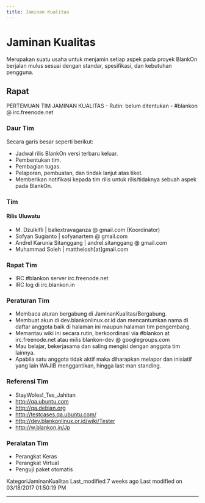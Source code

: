 ```yaml
---
title: Jaminan Kualitas
---
```


# Jaminan Kualitas
Merupakan suatu usaha untuk menjamin setiap aspek pada proyek BlankOn berjalan
mulus sesuai dengan standar, spesifikasi, dan kebutuhan pengguna.

## Rapat
PERTEMUAN TIM JAMINAN KUALITAS - Rutin: belum ditentukan - #blankon @ irc.freenode.net


### Daur Tim
Secara garis besar seperti berikut:
  * Jadwal rilis BlankOn versi terbaru keluar.
  * Pembentukan tim.
  * Pembagian tugas.
  * Pelaporan, pembuatan, dan tindak lanjut atas tiket.
  * Memberikan notifikasi kepada tim rilis untuk rilis/tidaknya sebuah aspek
      pada BlankOn.

### Tim
#### Rilis Uluwatu
  * M. Dzulkifli | baliextravaganza @ gmail.com (Koordinator)
  * Sofyan Sugianto | sofyanartem @ gmail.com
  * Andrel Karunia Sitanggang | andrel.sitanggang @ gmail.com
  * Muhammad Soleh | matthelosh[at]gmail.com

### Rapat Tim
  * IRC #blankon server irc.freenode.net
  * IRC log di irc.blankon.in

### Peraturan Tim
  * Membaca aturan bergabung di JaminanKualitas/Bergabung.
  * Membuat akun di dev.blankonlinux.or.id dan mencantumkan nama di daftar
      anggota baik di halaman ini maupun halaman tim pengembang.
  * Memantau wiki ini secara rutin, berkoordinasi via #blankon at
      irc.freenode.net atau milis blankon-dev @ googlegroups.com
  * Mau belajar, bekerjasama dan saling mengisi dengan anggota tim lainnya.
  * Apabila satu anggota tidak aktif maka diharapkan melapor dan inisiatif
      yang lain WAJIB menggantikan, hingga last man standing.

### Referensi Tim
  * ​StayWoles!_Tes_Jahitan
  * ​http://qa.ubuntu.com
  * ​http://qa.debian.org
  * ​http://testcases.qa.ubuntu.com/
  * ​http://dev.blankonlinux.or.id/wiki/Tester
  * ​http://w.blankon.in/Jp

### Peralatan Tim
  * Perangkat Keras
  * Perangkat Virtual
  * Penguji paket otomatis

KategoriJaminanKualitas
Last_modified 7 weeks ago Last modified on 03/18/2017 01:50:19 PM

---
